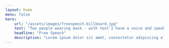```yaml
---
layout: home
menu: false
hero:
    url: "/assets/images/freespeech-billboard.jpg"
    text: "Two people wearing mask - with text I have a voice and speak up"
    headline: "Free Speech"
    description: "Lorem ipsum dolor sit amet, consectetur adipiscing elit. Sed risus ligula, faucibus non fringilla at, volutpat quis ligula."
---
```

